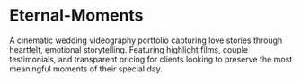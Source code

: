 # Eternal-Moments
A cinematic wedding videography portfolio capturing love stories through heartfelt, emotional storytelling. Featuring highlight films, couple testimonials, and transparent pricing for clients looking to preserve the most meaningful moments of their special day.
